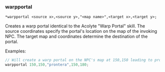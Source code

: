 ### warpportal
```
*warpportal <source x>,<source y>,"<map name>",<target x>,<target y>;
```

Creates a warp portal identical to the Acolyte "Warp Portal" skill.
The source coordinates specify the portal's location on the map of the invoking NPC.
The target map and coordinates determine the destination of the portal.

Examples:

```c
// Will create a warp portal on the NPC's map at 150,150 leading to prontera, coords 150,180.
warpportal 150,150,"prontera",150,180;
```
